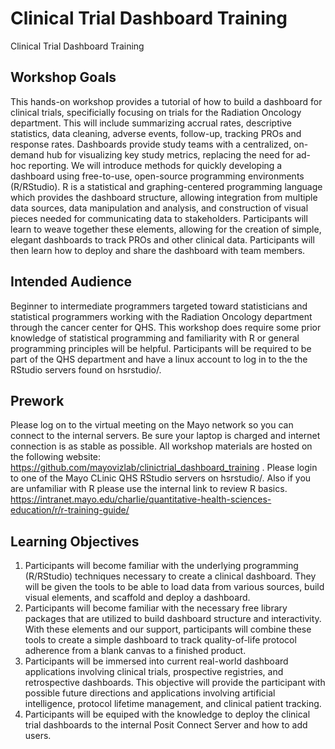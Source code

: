 # Clinical Trial Dashboard Training
Clinical Trial Dashboard Training 


## Workshop Goals

This hands-on workshop provides a tutorial of how to build a dashboard for clinical trials, specificially focusing on trials for the Radiation Oncology department. This will include summarizing accrual rates, descriptive statistics, data cleaning, adverse events, follow-up, tracking PROs and response rates. Dashboards provide study teams with a centralized, on-demand hub for visualizing key study metrics, replacing the need for ad-hoc reporting. We will introduce methods for quickly developing a dashboard using free-to-use, open-source programming environments (R/RStudio). R is a statistical and graphing-centered programming language which provides the dashboard structure, allowing integration from multiple data sources, data manipulation and analysis, and construction of visual pieces needed for communicating data to stakeholders. Participants will learn to weave together these elements, allowing for the creation of simple, elegant dashboards to track PROs and other clinical data. Participants will then learn how to deploy and share the dashboard with team members.

## Intended Audience

Beginner to intermediate programmers targeted toward statisticians and statistical programmers working with the Radiation Oncology department through the cancer center for QHS. This workshop does require some prior knowledge of statistical programming and familiarity with R or general programming principles will be helpful. Participants will be required to be part of the QHS department and have a linux account to log in to the the RStudio servers found on hsrstudio/. 

## Prework 

Please log on to the virtual meeting on the Mayo network so you can connect to the internal servers. Be sure your laptop is charged and internet connection is as stable as possible. All workshop materials are hosted on the following website: https://github.com/mayovizlab/clinictrial_dashboard_training . Please login to one of the Mayo CLinic QHS RStudio servers on hsrstudio/. Also if you are unfamiliar with R please use the internal link to review R basics. https://intranet.mayo.edu/charlie/quantitative-health-sciences-education/r/r-training-guide/

## Learning Objectives 

1. Participants will become familiar with the underlying programming (R/RStudio) techniques necessary to create a clinical dashboard. They will be given the tools to be able to load data from various sources, build visual elements, and scaffold and deploy a dashboard.
2. Participants will become familiar with the necessary free library packages that are utilized to build dashboard structure and interactivity. With these elements and our support, participants will combine these tools to create a simple dashboard to track quality-of-life protocol adherence from a blank canvas to a finished product.
3. Participants will be immersed into current real-world dashboard applications involving clinical trials, prospective registries, and retrospective dashboards. This objective will provide the participant with possible future directions and applications involving artificial intelligence, protocol lifetime management, and clinical patient tracking.
4. Participants will be equiped with the knowledge to deploy the clinical trial dashboards to the internal Posit Connect Server and how to add users. 

